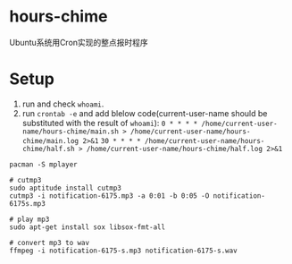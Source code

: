 # hours-chime
Ubuntu系统用Cron实现的整点报时程序

# Setup
1. run and check `whoami`.
2. run `crontab -e` and add blelow code(current-user-name should be substituted with the result of `whoami`):
`0 * * * * /home/current-user-name/hours-chime/main.sh > /home/current-user-name/hours-chime/main.log 2>&1`
`30 * * * * /home/current-user-name/hours-chime/half.sh > /home/current-user-name/hours-chime/half.log 2>&1`


~~~shell
pacman -S mplayer

# cutmp3
sudo aptitude install cutmp3
cutmp3 -i notification-6175.mp3 -a 0:01 -b 0:05 -O notification-6175s.mp3

# play mp3
sudo apt-get install sox libsox-fmt-all

# convert mp3 to wav
ffmpeg -i notification-6175-s.mp3 notification-6175-s.wav
 ~~~
